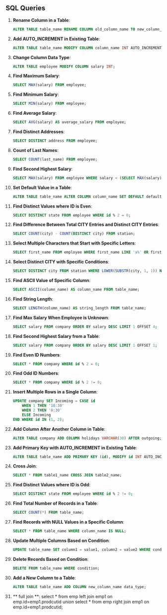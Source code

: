 ## SQL Queries

1. **Rename Column in a Table**:
    ```sql
    ALTER TABLE table_name RENAME COLUMN old_column_name TO new_column_name;
    ```

2. **Add AUTO_INCREMENT in Existing Table**:
    ```sql
    ALTER TABLE table_name MODIFY COLUMN column_name INT AUTO_INCREMENT;
    ```

3. **Change Column Data Type**:
    ```sql
    ALTER TABLE employee MODIFY COLUMN salary INT;
    ```

4. **Find Maximum Salary**:
    ```sql
    SELECT MAX(salary) FROM employee;
    ```

5. **Find Minimum Salary**:
    ```sql
    SELECT MIN(salary) FROM employee;
    ```

6. **Find Average Salary**:
    ```sql
    SELECT AVG(salary) AS average_salary FROM employee;
    ```

7. **Find Distinct Addresses**:
    ```sql
    SELECT DISTINCT address FROM employee;
    ```

8. **Count of Last Names**:
    ```sql
    SELECT COUNT(last_name) FROM employee;
    ```

9. **Find Second Highest Salary**:
    ```sql
    SELECT MAX(salary) FROM employee WHERE salary < (SELECT MAX(salary) FROM employee);
    ```

10. **Set Default Value in a Table**:
    ```sql
    ALTER TABLE table_name ALTER COLUMN column_name SET DEFAULT default_value;
    ```

11. **Find Distinct Values where ID is Even**:
    ```sql
    SELECT DISTINCT state FROM employee WHERE id % 2 = 0;
    ```

12. **Find Difference Between Total CITY Entries and Distinct CITY Entries**:
    ```sql
    SELECT COUNT(city) - COUNT(DISTINCT city) FROM station;
    ```

13. **Select Multiple Characters that Start with Specific Letters**:
    ```sql
    SELECT first_name FROM employee WHERE first_name LIKE 'a%' OR first_name LIKE 'e%' OR first_name LIKE 'i%';
    ```

14. **Select Distinct CITY with Specific Conditions**:
    ```sql
    SELECT DISTINCT city FROM station WHERE LOWER(SUBSTR(city, 1, 1)) NOT IN ('a', 'e', 'i', 'o', 'u') OR LOWER(SUBSTR(city, LENGTH(city), 1)) NOT IN ('a', 'e', 'i', 'o', 'u');
    ```

15. **Find ASCII Value of Specific Column**:
    ```sql
    SELECT ASCII(column_name) AS column_name FROM table_name;
    ```

16. **Find String Length**:
    ```sql
    SELECT LENGTH(column_name) AS string_length FROM table_name;
    ```

17. **Find Max Salary When Employee is Unknown**:
    ```sql
    SELECT salary FROM company ORDER BY salary DESC LIMIT 1 OFFSET 4;
    ```

18. **Find Second Highest Salary from a Table**:
    ```sql
    SELECT salary FROM company ORDER BY salary DESC LIMIT 1 OFFSET 1;
    ```

19. **Find Even ID Numbers**:
    ```sql
    SELECT * FROM company WHERE id % 2 = 0;
    ```

20. **Find Odd ID Numbers**:
    ```sql
    SELECT * FROM company WHERE id % 2 != 0;
    ```

21. **Insert Multiple Rows in a Single Column**:
    ```sql
    UPDATE company SET Incoming = CASE id
        WHEN 1 THEN '10:30'
        WHEN 2 THEN '8:30'
        ELSE Incoming
    END WHERE id IN (1, 2);
    ```

22. **Add Column After Another Column in Table**:
    ```sql
    ALTER TABLE company ADD COLUMN holidays VARCHAR(30) AFTER outgoing;
    ```

23. **Add Primary Key with AUTO_INCREMENT in Existing Table**:
    ```sql
    ALTER TABLE table_name ADD PRIMARY KEY (id), MODIFY id INT AUTO_INCREMENT;
    ```

24. **Cross Join**:
    ```sql
    SELECT * FROM table1_name CROSS JOIN table2_name;
    ```

25. **Find Distinct Values where ID is Odd**:
    ```sql
    SELECT DISTINCT state FROM employee WHERE id % 2 != 0;
    ```

26. **Find Total Number of Records in a Table**:
    ```sql
    SELECT COUNT(*) FROM table_name;
    ```

27. **Find Records with NULL Values in a Specific Column**:
    ```sql
    SELECT * FROM table_name WHERE column_name IS NULL;
    ```

28. **Update Multiple Columns Based on Condition**:
    ```sql
    UPDATE table_name SET column1 = value1, column2 = value2 WHERE condition;
    ```

29. **Delete Records Based on Condition**:
    ```sql
    DELETE FROM table_name WHERE condition;
    ```

30. **Add a New Column to a Table**:
    ```sql
    ALTER TABLE table_name ADD COLUMN new_column_name data_type;
    ```
30. ** full join **:
    select * from emp left join emp1 on emp.id=emp1.prodcutid union select * from emp right join emp1 on emp.id=emp1.prodcutid;

    
